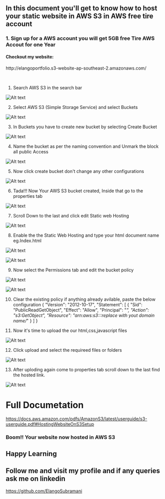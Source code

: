 ## In this document you'll get to know how to host your static website in AWS S3 in AWS free tire account


### 1. Sign up for a AWS account you will get 5GB free Tire AWS Accout for one Year
<h4>Checkout my website:</h4> <p>http://elangoportfolio.s3-website-ap-southeast-2.amazonaws.com/</p>
<br>


1. Search AWS S3 in the search bar

![Alt text](assets/image.png) 

2. Select AWS S3 (Simple Storage Service) and select Buckets

![Alt text](assets/image-1.png)

3. In Buckets you have to create new bucket by selecting Create Bucket 

![Alt text](assets/image-2.png)

4.  Name the bucket as per the naming convention and Unmark the block all public Access

![Alt text](assets/image-3.png)

5. Now click create bucket don't change any other configurations

![Alt text](assets/image-4.png)

6. Tada!!! Now Your AWS S3 bucket created, Inside that go to the properties tab

![Alt text](assets/image-5.png)

7. Scroll Down to the last and click edit Static web Hosting

![Alt text](assets/image-6.png)

8. Enable the the Static Web Hosting and type your html document name eg.Index.html

![Alt text](assets/image-7.png)

![Alt text](assets/image-12.png)

9. Now select the Permissions tab and edit the bucket policy

![Alt text](assets/image-8.png)

![Alt text](assets/image-9.png)

10. Clear the existing policy if anything already avilable, paste the below configuration
{
    "Version": "2012-10-17",
    "Statement": [
        {
            "Sid": "PublicReadGetObject",
            "Effect": "Allow",
            "Principal": "*",
            "Action": "s3:GetObject",
            "Resource": "arn:aws:s3:::replace with yout domain name/*"
        }
    ]
}


11. Now it's time to upload the our html,css,javascript files

![Alt text](assets/image-10.png)

12. Click upload and select the requireed files or folders 

![Alt text](assets/image-11.png)

13. After uploding again come to properties tab scroll down to the last find the hosted link.

![Alt text](assets/image-13.png)


# Full Documetation

https://docs.aws.amazon.com/pdfs/AmazonS3/latest/userguide/s3-userguide.pdf#HostingWebsiteOnS3Setup

### Boom!! Your website now hosted in AWS S3


## Happy Learning

## Follow me and visit my profile  and if any queries ask me on linkedin

https://github.com/ElangoSubramani 





